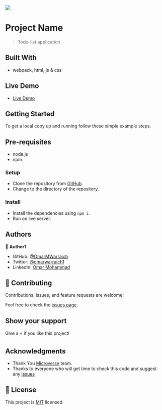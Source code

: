 ![](https://img.shields.io/badge/Microverse-blueviolet)

# Project Name

> Todo-list application

## Built With

- webpack, html, js & css

## Live Demo 

- [Live Demo](https://o-va-todo.netlify.app)

## Getting Started

To get a local copy up and running follow these simple example steps.

## Pre-requisites

- node.js
- npm

### Setup

- Clone the repository from [GitHub](https://github.com/OmarMWarraich/todo-list).
- Change to the directory of the repository.

### Install

- Install the dependencies using `npm i`.
- Run on live server.

## Authors

👤 **Author1**

- GitHub: [@OmarMWarraich](https://github.com/OmarMWarraich)
- Twitter: [@omarwarraich1](https://twitter.com/@omarwarraich1)
- LinkedIn: [Omar Mohammad](https://www.linkedin.com/in/omar-mohammad-a9902847/)

## 🤝 Contributing

Contributions, issues, and feature requests are welcome!

Feel free to check the [issues page](https://github.com/OmarMWarraich/todo-list/issues).

## Show your support

Give a ⭐️ if you like this project!

## Acknowledgments

- Thank You [Microverse](www.microverse.org) team.
- Thanks to everyone who will get time to check this code and suggest any [issues](https://github.com/OmarMWarraich/todo-list/issues)

## 📝 License

This project is [MIT](./MIT.md) licensed.
